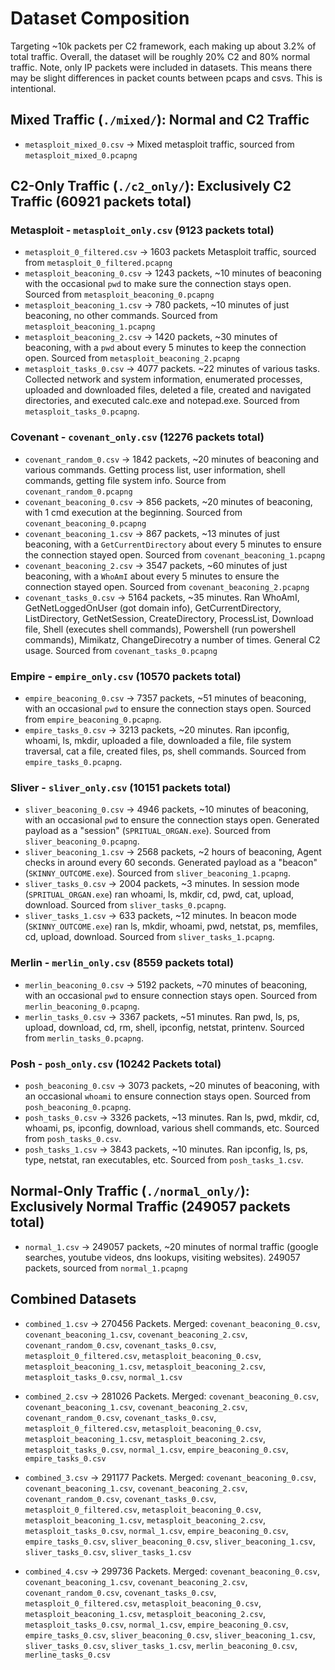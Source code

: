 # Dataset Composition

Targeting ~10k packets per C2 framework, each making up about 3.2% of total traffic. Overall, the dataset will be roughly 20% C2 and 80% normal traffic. Note, only IP packets were included in datasets. This means there may be slight differences in packet counts between pcaps and csvs. This is intentional.

## Mixed Traffic (`./mixed/`): Normal and C2 Traffic
- `metasploit_mixed_0.csv` → Mixed metasploit traffic, sourced from `metasploit_mixed_0.pcapng`

## C2-Only Traffic (`./c2_only/`): Exclusively C2 Traffic (60921 packets total)
### Metasploit - `metasploit_only.csv` (9123 packets total)
- `metasploit_0_filtered.csv` → 1603 packets Metasploit traffic, sourced from `metasploit_0_filtered.pcapng`
- `metasploit_beaconing_0.csv` → 1243 packets, ~10 minutes of beaconing with the occasional `pwd` to make sure the connection stays open. Sourced from `metasploit_beaconing_0.pcapng`
- `metasploit_beaconing_1.csv` → 780 packets, ~10 minutes of just beaconing, no other commands. Sourced from `metasploit_beaconing_1.pcapng`
- `metasploit_beaconing_2.csv` → 1420 packets, ~30 minutes of beaconing, with a `pwd` about every 5 minutes to keep the connection open. Sourced from `metasploit_beaconing_2.pcapng`
- `metasploit_tasks_0.csv`  → 4077 packets. ~22 minutes of various tasks. Collected network and system information, enumerated processes, uploaded and downloaded files, deleted a file, created and navigated directories, and executed calc.exe and notepad.exe. Sourced from `metasploit_tasks_0.pcapng`.

### Covenant - `covenant_only.csv` (12276 packets total)
- `covenant_random_0.csv` → 1842 packets, ~20 minutes of beaconing and various commands. Getting process list, user information, shell commands, getting file system info. Source from `covenant_random_0.pcapng`
- `covenant_beaconing_0.csv` → 856 packets, ~20 minutes of beaconing, with 1 cmd execution at the beginning. Sourced from `covenant_beaconing_0.pcapng`
- `covenant_beaconing_1.csv` → 867 packets, ~13 minutes of just beaconing, with a `GetCurrentDirectory` about every 5 minutes to ensure the connection stayed open. Sourced from `covenant_beaconing_1.pcapng`
- `covenant_beaconing_2.csv` → 3547 packets, ~60 minutes of just beaconing, with a `WhoAmI` about every 5 minutes to ensure the connection stayed open. Sourced from `covenant_beaconing_2.pcapng`
- `covenant_tasks_0.csv` → 5164 packets, ~35 minutes. Ran WhoAmI, GetNetLoggedOnUser (got domain info), GetCurrentDirectory, ListDirectory, GetNetSession, CreateDirectory, ProcessList, Download file, Shell (executes shell commands), Powershell (run powershell commands), Mimikatz, ChangeDirecotry a number of times. General C2 usage. Sourced from `covenant_tasks_0.pcapng`

### Empire - `empire_only.csv` (10570 packets total)
- `empire_beaconing_0.csv` → 7357 packets, ~51 minutes of beaconing, with an occasional `pwd` to ensure the connection stays open. Sourced from `empire_beaconing_0.pcapng`.
- `empire_tasks_0.csv` → 3213 packets, ~20 minutes. Ran ipconfig, whoami, ls, mkdir, uploaded a file, downloaded a file, file system traversal, cat a file, created files, ps, shell commands. Sourced from `empire_tasks_0.pcapng`.

### Sliver - `sliver_only.csv` (10151 packets total)
- `sliver_beaconing_0.csv` → 4946 packets, ~10 minutes of beaconing, with an occasional `pwd` to ensure the connection stays open. Generated payload as a "session" (`SPRITUAL_ORGAN.exe`). Sourced from `sliver_beaconing_0.pcapng`.
- `sliver_beaconing_1.csv` → 2568 packets, ~2 hours of beaconing, Agent checks in around every 60 seconds. Generated payload as a "beacon" (`SKINNY_OUTCOME.exe`). Sourced from `sliver_beaconing_1.pcapng`.
- `sliver_tasks_0.csv` →  2004 packets, ~3 minutes. In session mode (`SPRITUAL_ORGAN.exe`) ran whoami, ls, mkdir, cd, pwd, cat, upload, download. Sourced from `sliver_tasks_0.pcapng`.
- `sliver_tasks_1.csv`  → 633 packets, ~12 minutes. In beacon mode (`SKINNY_OUTCOME.exe`) ran ls, mkdir, whoami, pwd, netstat, ps, memfiles, cd, upload, download. Sourced from `sliver_tasks_1.pcapng`.


### Merlin - `merlin_only.csv` (8559 packets total)
- `merlin_beaconing_0.csv` → 5192 packets, ~70 minutes of beaconing, with an occasional `pwd` to ensure connection stays open. Sourced from `merlin_beaconing_0.pcapng`.
- `merlin_tasks_0.csv` → 3367 packets, ~51 minutes. Ran pwd, ls, ps, upload, download, cd, rm, shell, ipconfig, netstat, printenv. Sourced from `merlin_tasks_0.pcapng`.


### Posh - `posh_only.csv` (10242 Packets total)
- `posh_beaconing_0.csv` → 3073 packets, ~20 minutes of beaconing, with an occasional `whoami` to ensure connection stays open. Sourced from `posh_beaconing_0.pcapng`.
- `posh_tasks_0.csv` → 3326 packets, ~13 minutes. Ran ls, pwd, mkdir, cd, whoami, ps, ipconfig, download, various shell commands, etc. Sourced from `posh_tasks_0.csv`.
- `posh_tasks_1.csv` → 3843 packets, ~10 minutes. Ran ipconfig, ls, ps, type, netstat, ran executables, etc. Sourced from `posh_tasks_1.csv`.



## Normal-Only Traffic (`./normal_only/`): Exclusively Normal Traffic (249057 packets total)
- `normal_1.csv` → 249057 packets, ~20 minutes of normal traffic (google searches, youtube videos, dns lookups, visiting websites). 249057 packets, sourced from `normal_1.pcapng`


## Combined Datasets
<!-- - `combined_0.csv` → FOO Packets. Merged: `covenant_beaconing_0.csv`, `covenant_beaconing_1.csv`, `covenant_beaconing_2.csv`, `covenant_random_0.csv`, `metasploit_0_filtered.csv`, `metasploit_beaconing_0.csv`, `metasploit_beaconing_1.csv`, `metasploit_beaconing_2.csv`, `metasploit_mixed_.csv` -->

- `combined_1.csv` → 270456 Packets. Merged: `covenant_beaconing_0.csv`, `covenant_beaconing_1.csv`, `covenant_beaconing_2.csv`, `covenant_random_0.csv`, `covenant_tasks_0.csv`, `metasploit_0_filtered.csv`, `metasploit_beaconing_0.csv`, `metasploit_beaconing_1.csv`, `metasploit_beaconing_2.csv`, `metasploit_tasks_0.csv`, `normal_1.csv`

- `combined_2.csv` → 281026 Packets. Merged: `covenant_beaconing_0.csv`, `covenant_beaconing_1.csv`, `covenant_beaconing_2.csv`, `covenant_random_0.csv`, `covenant_tasks_0.csv`, `metasploit_0_filtered.csv`, `metasploit_beaconing_0.csv`, `metasploit_beaconing_1.csv`, `metasploit_beaconing_2.csv`, `metasploit_tasks_0.csv`, `normal_1.csv`, `empire_beaconing_0.csv`, `empire_tasks_0.csv`


- `combined_3.csv` → 291177 Packets. Merged: `covenant_beaconing_0.csv`, `covenant_beaconing_1.csv`, `covenant_beaconing_2.csv`, `covenant_random_0.csv`, `covenant_tasks_0.csv`, `metasploit_0_filtered.csv`, `metasploit_beaconing_0.csv`, `metasploit_beaconing_1.csv`, `metasploit_beaconing_2.csv`, `metasploit_tasks_0.csv`, `normal_1.csv`, `empire_beaconing_0.csv`, `empire_tasks_0.csv`, `sliver_beaconing_0.csv`, `sliver_beaconing_1.csv`, `sliver_tasks_0.csv`, `sliver_tasks_1.csv`

- `combined_4.csv` → 299736 Packets. Merged: `covenant_beaconing_0.csv`, `covenant_beaconing_1.csv`, `covenant_beaconing_2.csv`, `covenant_random_0.csv`, `covenant_tasks_0.csv`, `metasploit_0_filtered.csv`, `metasploit_beaconing_0.csv`, `metasploit_beaconing_1.csv`, `metasploit_beaconing_2.csv`, `metasploit_tasks_0.csv`, `normal_1.csv`, `empire_beaconing_0.csv`, `empire_tasks_0.csv`, `sliver_beaconing_0.csv`, `sliver_beaconing_1.csv`, `sliver_tasks_0.csv`, `sliver_tasks_1.csv`, `merlin_beaconing_0.csv`, `merline_tasks_0.csv`


